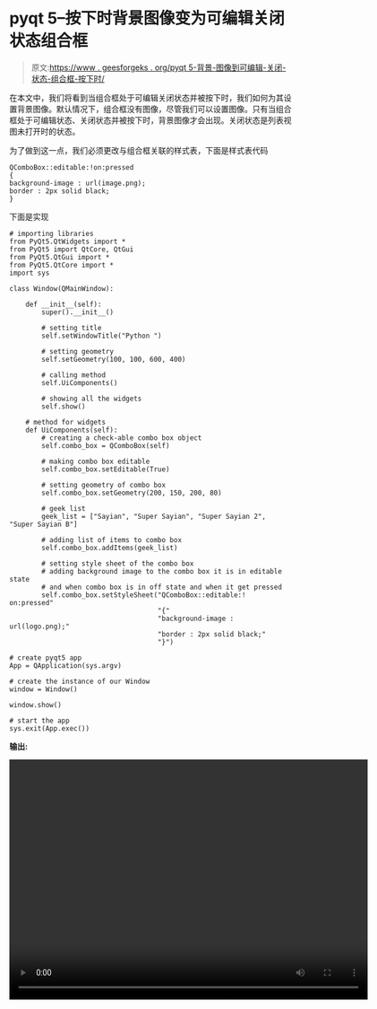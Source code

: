 # pyqt 5–按下时背景图像变为可编辑关闭状态组合框

> 原文:[https://www . geesforgeks . org/pyqt 5-背景-图像到可编辑-关闭-状态-组合框-按下时/](https://www.geeksforgeeks.org/pyqt5-background-image-to-editable-off-state-combobox-when-pressed/)

在本文中，我们将看到当组合框处于可编辑关闭状态并被按下时，我们如何为其设置背景图像。默认情况下，组合框没有图像，尽管我们可以设置图像。只有当组合框处于可编辑状态、关闭状态并被按下时，背景图像才会出现。关闭状态是列表视图未打开时的状态。

为了做到这一点，我们必须更改与组合框关联的样式表，下面是样式表代码

```
QComboBox::editable:!on:pressed
{
background-image : url(image.png);
border : 2px solid black;
}

```

下面是实现

```
# importing libraries
from PyQt5.QtWidgets import * 
from PyQt5 import QtCore, QtGui
from PyQt5.QtGui import * 
from PyQt5.QtCore import * 
import sys

class Window(QMainWindow):

    def __init__(self):
        super().__init__()

        # setting title
        self.setWindowTitle("Python ")

        # setting geometry
        self.setGeometry(100, 100, 600, 400)

        # calling method
        self.UiComponents()

        # showing all the widgets
        self.show()

    # method for widgets
    def UiComponents(self):
        # creating a check-able combo box object
        self.combo_box = QComboBox(self)

        # making combo box editable
        self.combo_box.setEditable(True)

        # setting geometry of combo box
        self.combo_box.setGeometry(200, 150, 200, 80)

        # geek list
        geek_list = ["Sayian", "Super Sayian", "Super Sayian 2", "Super Sayian B"]

        # adding list of items to combo box
        self.combo_box.addItems(geek_list)

        # setting style sheet of the combo box
        # adding background image to the combo box it is in editable state
        # and when combo box is in off state and when it get pressed
        self.combo_box.setStyleSheet("QComboBox::editable:! on:pressed"
                                     "{"
                                     "background-image : url(logo.png);"
                                     "border : 2px solid black;"
                                     "}")

# create pyqt5 app
App = QApplication(sys.argv)

# create the instance of our Window
window = Window()

window.show()

# start the app
sys.exit(App.exec())
```

**输出:**

<video class="wp-video-shortcode" id="video-401635-1" width="640" height="428" preload="metadata" controls=""><source type="video/mp4" src="https://media.geeksforgeeks.org/wp-content/uploads/20200422014805/Python-22-04-2020-01_47_47.mp4?_=1">[https://media.geeksforgeeks.org/wp-content/uploads/20200422014805/Python-22-04-2020-01_47_47.mp4](https://media.geeksforgeeks.org/wp-content/uploads/20200422014805/Python-22-04-2020-01_47_47.mp4)</video>